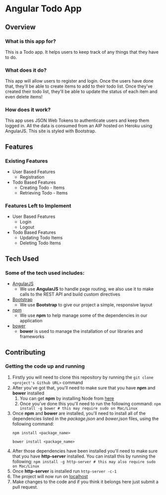 # Angular Todo App

## Overview

### What is this app for?

This is a Todo app. It helps users to keep track of any things that they have to do.

### What does it do?

This app will allow users to register and login. Once the users have done that, they'll be able to create items to add to their todo list. Once they've created their todo list, they'll be able to update the status of each item and even delete items!

### How does it work?

This app uses JSON Web Tokens to authenticate users and keep them logged in. All the data is consumed from an AIP hosted on Heroku using AngularJS. This site is styled with Bootstrap.

## Features

### Existing Features

- User Based Features
    - Registration
- Todo Based Features
    - Creating Todo - Items
    - Retrieving Todo - Items

### Features Left to Implement

- User Based Features
    - Login
    - Logout
- Todo Based Features
    - Updating Todo Items
    - Deleting Todo Items

## Tech Used

### Some of the tech used includes:

- [AngularJS](https://angularjs.org/)
    - We use **AngularJS** to handle page routing, we also use it to make calls to the REST API and build custom directives
- [Bootstrap](http://getbootstrap.com/)
    - We use **Bootstrap** to give our project a simple, responsive layout
- [npm](https://www.npmjs.com/)
    - We use **npm** to help manage some of the dependencies in our application
- [bower](https://bower.io/)
    - **bower** is used to manage the installation of our libraries and frameworks

## Contributing

### Getting the code up and running

1. Firstly you will need to clone this repository by running the ```git clone <project's Github URL>``` command
2. After you've got that, you'll need to make sure that you have **npm** and **bower** installed
    1. You can get **npm** by installing Node from [here](https://nodejs.org/en/)
    2. Once you've done this you'll need to run the following command: `npm install -g bower # this may require sudo on Mac/Linux`
3. Once **npm** and **bower** are installed, you'll need to install all of the dependencies listed in the *package.json* and *bower.json* files, using the following command:
    ```
    npm install <package_name>

    bower install <package_name>
    ```
4. After those dependencies have been installed you'll need to make sure that you have **http-server** installed. You can install this by running the following: ```npm install -g http-server # this may also require sudo on Mac/Linux```
5. Once **http-server** is installed run ```http-server -c-1```
6. The project will now run on [localhost](http://127.0.0.1:8080)
7. Make changes to the code and if you think it belongs here just submit a pull request.
